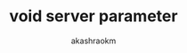 ---
title: void server parameter
description: void server parameter for Azure Database for PostgreSQL - Flexible Server.
author: AlicjaKucharczyk
ms.service: azure-database-postgresql
ms.subservice: flexible-server
ms.topic: include
ms.date: 05/15/2024
author: AlicjaKucharczyk
author: akashraokm
ms.author: akashrao
zone_pivot_groups: postgresql-server-version
---